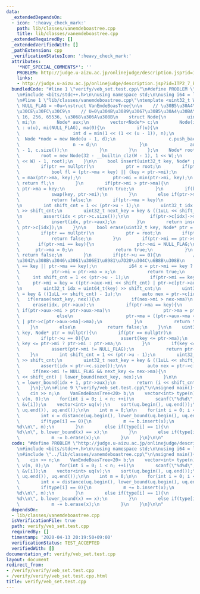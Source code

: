 ```yaml
---
data:
  _extendedDependsOn:
  - icon: ':heavy_check_mark:'
    path: lib/classes/vanemdeboastree.cpp
    title: lib/classes/vanemdeboastree.cpp
  _extendedRequiredBy: []
  _extendedVerifiedWith: []
  _pathExtension: cpp
  _verificationStatusIcon: ':heavy_check_mark:'
  attributes:
    '*NOT_SPECIAL_COMMENTS*': ''
    PROBLEM: http://judge.u-aizu.ac.jp/onlinejudge/description.jsp?id=ITP2_7_B
    links:
    - http://judge.u-aizu.ac.jp/onlinejudge/description.jsp?id=ITP2_7_B
  bundledCode: "#line 1 \"verify/veb_set.test.cpp\"\n#define PROBLEM \"http://judge.u-aizu.ac.jp/onlinejudge/description.jsp?id=ITP2_7_B\"\
    \n#include <bits/stdc++.h>\n\nusing namespace std;\n\nusing i64 = long long;\n\
    \n#line 1 \"lib/classes/vanemdeboastree.cpp\"\ntemplate <uint32_t W, uint32_t\
    \ NULL_FLAG = ~0u>\nstruct VanEmdeBoasTree{\n\n    // \u30B5\u30A4\u30BA2^(2^U)\u306E\
    \u30CE\u30FC\u30C9\n    // U=0\u304B\u3089\u3067\u30B5\u30A4\u30BA\u304C2, 4,\
    \ 16, 256, 65536, \u3068\u306A\u308B\n    struct Node{\n        uint32_t u, ma,\
    \ mi;\n        Node* aux;\n        vector<Node*> c;\n        Node(int u, int n)\
    \ : u(u), mi(NULL_FLAG), ma(0){\n            if(u){\n                while(n){\n\
    \                    int d = min(1 << (1 << (u - 1)), n);\n                  \
    \  Node *node = new Node(u - 1, d);\n                    c.push_back(node);\n\
    \                    n -= d;\n                }\n                aux = new Node(u\
    \ - 1, c.size());\n            }\n        }\n    };\n    Node* root;\n    VanEmdeBoasTree(){\n\
    \        root = new Node(32 - __builtin_clz(W - 1), 1 << W);\n        insert((1\
    \ << W) - 1, root);\n    }\n\n    bool insert(uint32_t key, Node* ptr = nullptr){\n\
    \        if(ptr == nullptr)\n            ptr = root;\n        if(ptr->u == 0){\n\
    \            bool fl = (ptr->ma < key) || (key < ptr->mi);\n            ptr->ma\
    \ = max(ptr->ma, key);\n            ptr->mi = min(ptr->mi, key);\n           \
    \ return fl;\n        }\n        if(ptr->mi > ptr->ma){\n            ptr->mi =\
    \ ptr->ma = key;\n            return true;\n        }\n        if(key < ptr->mi){\n\
    \            swap(key, ptr->mi);\n        }\n        else if(ptr->mi == key)\n\
    \            return false;\n        if(ptr->ma < key)\n            ptr->ma = key;\n\
    \n        int shift_cnt = 1 << (ptr->u - 1);\n        uint32_t idx = uint64_t(key)\
    \ >> shift_cnt;\n        uint32_t next_key = key & ((1uLL << shift_cnt) - 1u);\n\
    \n        assert(idx < ptr->c.size());\n\n        if(ptr->c[idx]->mi > ptr->c[idx]->ma){\n\
    \            insert(idx, ptr->aux);\n        }\n        return insert(next_key,\
    \ ptr->c[idx]);\n    }\n\n    bool erase(uint32_t key, Node* ptr = nullptr){\n\
    \        if(ptr == nullptr)\n            ptr = root;\n        if(ptr->mi > ptr->ma){\n\
    \            return false;\n        }\n        if(ptr->mi == ptr->ma){\n     \
    \       if(ptr->mi == key){\n                ptr->mi = NULL_FLAG;\n          \
    \      ptr->ma = 0;\n                return true;\n            }\n           \
    \ return false;\n        }\n        if(ptr->u == 0){\n            // 2\u8981\u7D20\
    \u3042\u308B\u3046\u3061\u306E1\u8981\u7D20\u304C\u6B8B\u308B\n            assert(ptr->mi\
    \ == key || ptr->ma == key);\n            i64 x = ptr->mi == key ? ptr->ma : ptr->mi;\n\
    \            ptr->mi = ptr->ma = x;\n            return true;\n        }\n   \
    \     int shift_cnt = 1 << (ptr->u - 1);\n        if(ptr->mi == key)\n       \
    \     ptr->mi = key = ((ptr->aux->mi << shift_cnt) | ptr->c[ptr->aux->mi]->mi);\n\
    \n        uint32_t idx = uint64_t(key) >> shift_cnt;\n        uint32_t next_key\
    \ = key & ((1uLL << shift_cnt) - 1u);\n        auto nex = ptr->c[idx];\n     \
    \   if(erase(next_key, nex)){\n            if(nex->mi > nex->ma)\n           \
    \     erase(idx, ptr->aux);\n            if(ptr->ma == key){\n               \
    \ if(ptr->aux->mi > ptr->aux->ma)\n                    ptr->ma = ptr->mi;\n  \
    \              else\n                    ptr->ma = ((ptr->aux->ma << shift_cnt)\
    \ | ptr->c[ptr->aux->ma]->ma);\n            }\n            return true;\n    \
    \    }\n        else\n            return false;\n    }\n\n    uint32_t lower_bound(uint32_t\
    \ key, Node* ptr = nullptr){\n        if(ptr == nullptr)\n            ptr = root;\n\
    \        if(ptr->u == 0){\n            assert(key <= ptr->ma);\n            return\
    \ key <= ptr->mi ? ptr->mi : ptr->ma;\n        }\n        if(key <= ptr->mi){\n\
    \            assert(ptr->mi != NULL_FLAG);\n            return ptr->mi;\n    \
    \    }\n        int shift_cnt = 1 << (ptr->u - 1);\n        uint32_t idx = uint64_t(key)\
    \ >> shift_cnt;\n        uint32_t next_key = key & ((1uLL << shift_cnt) - 1u);\n\
    \        assert(idx < ptr->c.size());\n\n        auto nex = ptr->c[idx];\n   \
    \     if(nex->mi != NULL_FLAG && next_key <= nex->ma){\n            return (idx\
    \ << shift_cnt) | lower_bound(next_key, nex);\n        }\n\n        uint64_t i\
    \ = lower_bound(idx + 1, ptr->aux);\n        return (i << shift_cnt) | ptr->c[i]->mi;\n\
    \    }\n};\n\n#line 9 \"verify/veb_set.test.cpp\"\n\nsigned main(){\n    int n;\n\
    \    cin >> n;\n    VanEmdeBoasTree<20> b;\n    vector<int> type(n);\n    vector<int>\
    \ v(n, 0);\n    for(int i = 0; i < n; ++i)\n        scanf(\"%d%d\", &type[i],\
    \ &v[i]);\n    vector<int> uq(v);\n    sort(uq.begin(), uq.end());\n    uq.erase(unique(uq.begin(),\
    \ uq.end()), uq.end());\n\n    int m = 0;\n\n    for(int i = 0; i < n; ++i){\n\
    \        int x = distance(uq.begin(), lower_bound(uq.begin(), uq.end(), v[i]));\n\
    \        if(type[i] == 0){\n            m += b.insert(x);\n            printf(\"\
    %d\\n\", m);\n        }\n        else if(type[i] == 1){\n            printf(\"\
    %d\\n\", b.lower_bound(x) == x);\n        }\n        else if(type[i] == 2){\n\
    \            m -= b.erase(x);\n        }\n    }\n}\n\n"
  code: "#define PROBLEM \"http://judge.u-aizu.ac.jp/onlinejudge/description.jsp?id=ITP2_7_B\"\
    \n#include <bits/stdc++.h>\n\nusing namespace std;\n\nusing i64 = long long;\n\
    \n#include \"../lib/classes/vanemdeboastree.cpp\"\n\nsigned main(){\n    int n;\n\
    \    cin >> n;\n    VanEmdeBoasTree<20> b;\n    vector<int> type(n);\n    vector<int>\
    \ v(n, 0);\n    for(int i = 0; i < n; ++i)\n        scanf(\"%d%d\", &type[i],\
    \ &v[i]);\n    vector<int> uq(v);\n    sort(uq.begin(), uq.end());\n    uq.erase(unique(uq.begin(),\
    \ uq.end()), uq.end());\n\n    int m = 0;\n\n    for(int i = 0; i < n; ++i){\n\
    \        int x = distance(uq.begin(), lower_bound(uq.begin(), uq.end(), v[i]));\n\
    \        if(type[i] == 0){\n            m += b.insert(x);\n            printf(\"\
    %d\\n\", m);\n        }\n        else if(type[i] == 1){\n            printf(\"\
    %d\\n\", b.lower_bound(x) == x);\n        }\n        else if(type[i] == 2){\n\
    \            m -= b.erase(x);\n        }\n    }\n}\n\n"
  dependsOn:
  - lib/classes/vanemdeboastree.cpp
  isVerificationFile: true
  path: verify/veb_set.test.cpp
  requiredBy: []
  timestamp: '2020-04-13 20:19:50+09:00'
  verificationStatus: TEST_ACCEPTED
  verifiedWith: []
documentation_of: verify/veb_set.test.cpp
layout: document
redirect_from:
- /verify/verify/veb_set.test.cpp
- /verify/verify/veb_set.test.cpp.html
title: verify/veb_set.test.cpp
---
```

